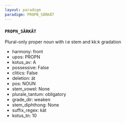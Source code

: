 ```yaml
---
layout: paradigm
paradigm: PROPN_SÄRKÄT
---
```

### ` PROPN_SÄRKÄT `

Plural-only proper noun with i:e stem and kk:k gradation
* harmony: front
* upos: PROPN
* kotus_av: A
* possessive: False
* clitics: False
* deletion: ät
* pos: NOUN
* stem_vowel: None
* plurale_tantum: obligatory
* grade_dir: weaken
* stem_diphthong: None
* suffix_regex: kät
* kotus_tn: 10
